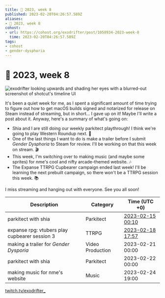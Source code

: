 ```yaml
---
title: 📅 2023, week 8
published: 2023-02-20T04:26:57.589Z
aliases:
- 📅 2023, week 8
cohost:
- url: https://cohost.org/exodrifter/post/1058934-2023-week-8
  time: 2023-02-20T04:26:57.589Z
tags:
- cohost
- gender-dysphoria
---
```


# 📅 2023, week 8

![exodrifter looking upwards and shading her eyes with a blurred-out screenshot of shotcut's timeline UI](20230220042657-banner8.png)

It's been a quiet week for me, as I spent a significant amount of time trying to figure out how to get macOS builds signed and notarized for release on Steam instead of streaming, but in short... I gave up on it! Maybe I'll write a post about it. Anyway, here's a summary of what's going on:

- Shia and I are still doing our weekly parkitect playthrough! I think we're going to play Western Roundup next. 🌵
- One of the last things I want to do is make a trailer before I submit _Gender Dysphoria_ to Steam for review. I'll be working on that this week on stream. 🎬
- This week, I'm switching over to making music (and maybe some sprites) for nme's cool and nifty arcade-themed website. 🎶
- The Expanse TTRPG Cupbearer campaign ended last week! I'll be learning the next prebuilt campaign, so there won't be a TTRPG session this week. 📚

I miss streaming and hanging out with everyone. See you all soon!

|Description|Category|Time (UTC +0)|
|---|---|---|
|parkitect with shia|Parkitect|[2023-02-15 00:10](https://vods.exodrifter.space/2023/02/15/0010)|
|expanse rpg: vtubers play cupbearer session 3|TTRPG|[2023-02-18 17:57](https://vods.exodrifter.space/2023/02/18/1757)|
|making a trailer for _Gender Dysporia_|Video Production|2023-02-21 00:00|
|parkitect with shia|Parkitect|2023-02-22 00:00|
|making music for nme's website|Music|2023-02-24 19:00|

[twitch.tv/exodrifter_](https://twitch.tv/exodrifter_)
